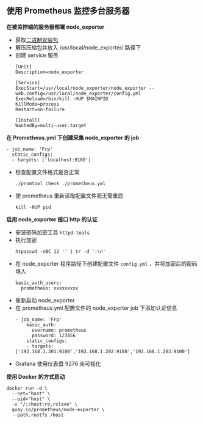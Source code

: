 ## 使用 Prometheus 监控多台服务器

__在被监控端的服务器部署 node_exporter__
- 获取[二进制安装包](hhttps://github.com/prometheus/node_exporter/releases/download/v1.0.1/node_exporter-1.0.1.linux-amd64.tar.gz)
- 解压压缩包并放入 /usr/local/node_exporter/ 路径下
- 创建 service 服务
    ```
    [Unit]
    Description=node_exporter

    [Service]
    ExecStart=/usr/local/node_exporter/node_exporter --web.config=/usr/local/node_exporter/config.yml
    ExecReload=/bin/kill -HUP $MAINPID
    KillMode=process
    Restart=on-failure

    [Install]
    WantedBy=multi-user.target
    ```

__在 Prometheus.yml 下创建采集 node_exporter 的 job__
```
- job_name: 'Frp'
  static_configs:
  - targets: ['localhost:9100']
```
- 检查配置文件格式是否正常
    ```
    ./promtool check ./prometheus.yml
    ```
- 使 prometheus 重新读取配置文件而无需重启
    ```
    kill -HUP pid
    ```

__启用 node_exporter 接口 http 的认证__
- 安装密码加密工具 `httpd-tools`
- 执行加密
    ```
    htpasswd -nBC 12 '' | tr -d ':\n'
    ```
- 在 node_exporter 程序路径下创建配置文件 `config.yml` ，并将加密后的密码填入
    ```
    basic_auth_users:
      prometheus: xxxxxxxxx
    ```
- 重新启动 node_exporter
- 在 prometheus.yml 配置文件的 node_exporter job 下添加认证信息
    ```
    - job_name: 'Frp'
        basic_auth:
          username: prometheus
          password: 123456
        static_configs:
        - targets: ['192.168.1.201:9100','192.168.1.202:9100','192.168.1.203:9100']
    ```
- Grafana 使用仪表盘 9276 来可视化

__使用 Docker 的方式启动__
```
docker run -d \
  --net="host" \
  --pid="host" \
  -v "/:/host:ro,rslave" \
  quay.io/prometheus/node-exporter \
  --path.rootfs /host
````
